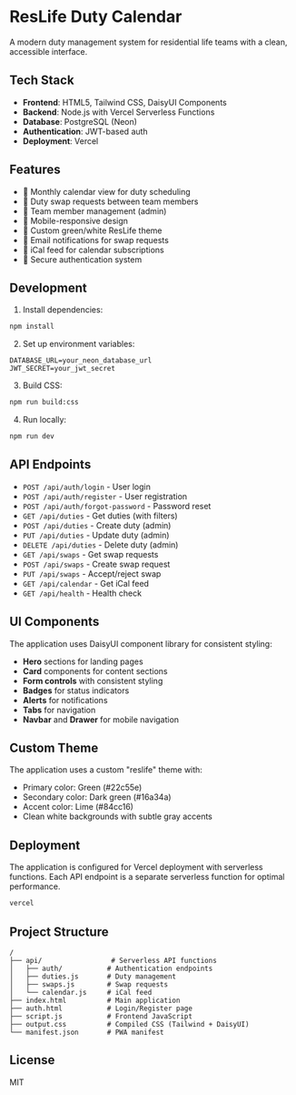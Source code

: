 # ResLife Duty Calendar

A modern duty management system for residential life teams with a clean, accessible interface.

## Tech Stack

- **Frontend**: HTML5, Tailwind CSS, DaisyUI Components
- **Backend**: Node.js with Vercel Serverless Functions
- **Database**: PostgreSQL (Neon)
- **Authentication**: JWT-based auth
- **Deployment**: Vercel

## Features

- 📅 Monthly calendar view for duty scheduling
- 🔄 Duty swap requests between team members
- 👥 Team member management (admin)
- 📱 Mobile-responsive design
- 🎨 Custom green/white ResLife theme
- 📧 Email notifications for swap requests
- 📲 iCal feed for calendar subscriptions
- 🔐 Secure authentication system

## Development

1. Install dependencies:
```bash
npm install
```

2. Set up environment variables:
```env
DATABASE_URL=your_neon_database_url
JWT_SECRET=your_jwt_secret
```

3. Build CSS:
```bash
npm run build:css
```

4. Run locally:
```bash
npm run dev
```

## API Endpoints

- `POST /api/auth/login` - User login
- `POST /api/auth/register` - User registration
- `POST /api/auth/forgot-password` - Password reset
- `GET /api/duties` - Get duties (with filters)
- `POST /api/duties` - Create duty (admin)
- `PUT /api/duties` - Update duty (admin)
- `DELETE /api/duties` - Delete duty (admin)
- `GET /api/swaps` - Get swap requests
- `POST /api/swaps` - Create swap request
- `PUT /api/swaps` - Accept/reject swap
- `GET /api/calendar` - Get iCal feed
- `GET /api/health` - Health check

## UI Components

The application uses DaisyUI component library for consistent styling:
- **Hero** sections for landing pages
- **Card** components for content sections
- **Form controls** with consistent styling
- **Badges** for status indicators
- **Alerts** for notifications
- **Tabs** for navigation
- **Navbar** and **Drawer** for mobile navigation

## Custom Theme

The application uses a custom "reslife" theme with:
- Primary color: Green (#22c55e)
- Secondary color: Dark green (#16a34a)
- Accent color: Lime (#84cc16)
- Clean white backgrounds with subtle gray accents

## Deployment

The application is configured for Vercel deployment with serverless functions. Each API endpoint is a separate serverless function for optimal performance.

```bash
vercel
```

## Project Structure

```
/
├── api/                 # Serverless API functions
│   ├── auth/           # Authentication endpoints
│   ├── duties.js       # Duty management
│   ├── swaps.js        # Swap requests
│   └── calendar.js     # iCal feed
├── index.html          # Main application
├── auth.html           # Login/Register page
├── script.js           # Frontend JavaScript
├── output.css          # Compiled CSS (Tailwind + DaisyUI)
└── manifest.json       # PWA manifest
```

## License

MIT